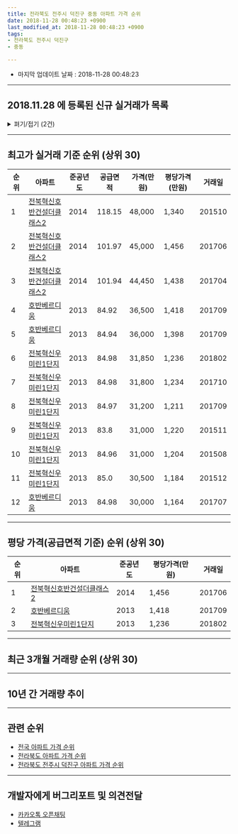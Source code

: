 ```yaml
---
title: 전라북도 전주시 덕진구 중동 아파트 가격 순위
date: 2018-11-28 00:48:23 +0900
last_modified_at: 2018-11-28 00:48:23 +0900
tags:
- 전라북도 전주시 덕진구
- 중동

---
```


* 마지막 업데이트 날짜 : 2018-11-28 00:48:23

---

## 2018.11.28 에 등록된 신규 실거래가 목록

<details>
<summary>펴기/접기 (2건)</summary>
<div markdown="1">

|아파트|준공년도|공급면적|가격(만원)|평당가격(만원)|거래일|
|---|---|---|---|---|---|
|[전북혁신호반건설더클래스2](https://search.naver.com/search.naver?query=%EC%A0%84%EB%9D%BC%EB%B6%81%EB%8F%84+%EC%A0%84%EC%A3%BC%EC%8B%9C+%EB%8D%95%EC%A7%84%EA%B5%AC+%EC%A4%91%EB%8F%99+%EC%A0%84%EB%B6%81%ED%98%81%EC%8B%A0%ED%98%B8%EB%B0%98%EA%B1%B4%EC%84%A4%EB%8D%94%ED%81%B4%EB%9E%98%EC%8A%A42)|2014|101.97|36,600|1,184|<span style="color:red">201811</span>|
|[전북혁신우미린1단지](https://search.naver.com/search.naver?query=%EC%A0%84%EB%9D%BC%EB%B6%81%EB%8F%84+%EC%A0%84%EC%A3%BC%EC%8B%9C+%EB%8D%95%EC%A7%84%EA%B5%AC+%EC%A4%91%EB%8F%99+%EC%A0%84%EB%B6%81%ED%98%81%EC%8B%A0%EC%9A%B0%EB%AF%B8%EB%A6%B01%EB%8B%A8%EC%A7%80)|2013|83.8|27,500|1,082|<span style="color:red">201810</span>|


</div>
</details>

---

## 최고가 실거래 기준 순위 (상위 30)


|순위|아파트|준공년도|공급면적|가격(만원)|평당가격(만원)|거래일|
|---|---|---|---|---|---|---|
|1|[전북혁신호반건설더클래스2](https://search.naver.com/search.naver?query=%EC%A0%84%EB%9D%BC%EB%B6%81%EB%8F%84+%EC%A0%84%EC%A3%BC%EC%8B%9C+%EB%8D%95%EC%A7%84%EA%B5%AC+%EC%A4%91%EB%8F%99+%EC%A0%84%EB%B6%81%ED%98%81%EC%8B%A0%ED%98%B8%EB%B0%98%EA%B1%B4%EC%84%A4%EB%8D%94%ED%81%B4%EB%9E%98%EC%8A%A42)|2014|118.15|48,000|1,340|201510|
|2|[전북혁신호반건설더클래스2](https://search.naver.com/search.naver?query=%EC%A0%84%EB%9D%BC%EB%B6%81%EB%8F%84+%EC%A0%84%EC%A3%BC%EC%8B%9C+%EB%8D%95%EC%A7%84%EA%B5%AC+%EC%A4%91%EB%8F%99+%EC%A0%84%EB%B6%81%ED%98%81%EC%8B%A0%ED%98%B8%EB%B0%98%EA%B1%B4%EC%84%A4%EB%8D%94%ED%81%B4%EB%9E%98%EC%8A%A42)|2014|101.97|45,000|1,456|201706|
|3|[전북혁신호반건설더클래스2](https://search.naver.com/search.naver?query=%EC%A0%84%EB%9D%BC%EB%B6%81%EB%8F%84+%EC%A0%84%EC%A3%BC%EC%8B%9C+%EB%8D%95%EC%A7%84%EA%B5%AC+%EC%A4%91%EB%8F%99+%EC%A0%84%EB%B6%81%ED%98%81%EC%8B%A0%ED%98%B8%EB%B0%98%EA%B1%B4%EC%84%A4%EB%8D%94%ED%81%B4%EB%9E%98%EC%8A%A42)|2014|101.94|44,450|1,438|201704|
|4|[호반베르디움](https://search.naver.com/search.naver?query=%EC%A0%84%EB%9D%BC%EB%B6%81%EB%8F%84+%EC%A0%84%EC%A3%BC%EC%8B%9C+%EB%8D%95%EC%A7%84%EA%B5%AC+%EC%A4%91%EB%8F%99+%ED%98%B8%EB%B0%98%EB%B2%A0%EB%A5%B4%EB%94%94%EC%9B%80)|2013|84.92|36,500|1,418|201709|
|5|[호반베르디움](https://search.naver.com/search.naver?query=%EC%A0%84%EB%9D%BC%EB%B6%81%EB%8F%84+%EC%A0%84%EC%A3%BC%EC%8B%9C+%EB%8D%95%EC%A7%84%EA%B5%AC+%EC%A4%91%EB%8F%99+%ED%98%B8%EB%B0%98%EB%B2%A0%EB%A5%B4%EB%94%94%EC%9B%80)|2013|84.94|36,000|1,398|201709|
|6|[전북혁신우미린1단지](https://search.naver.com/search.naver?query=%EC%A0%84%EB%9D%BC%EB%B6%81%EB%8F%84+%EC%A0%84%EC%A3%BC%EC%8B%9C+%EB%8D%95%EC%A7%84%EA%B5%AC+%EC%A4%91%EB%8F%99+%EC%A0%84%EB%B6%81%ED%98%81%EC%8B%A0%EC%9A%B0%EB%AF%B8%EB%A6%B01%EB%8B%A8%EC%A7%80)|2013|84.98|31,850|1,236|201802|
|7|[전북혁신우미린1단지](https://search.naver.com/search.naver?query=%EC%A0%84%EB%9D%BC%EB%B6%81%EB%8F%84+%EC%A0%84%EC%A3%BC%EC%8B%9C+%EB%8D%95%EC%A7%84%EA%B5%AC+%EC%A4%91%EB%8F%99+%EC%A0%84%EB%B6%81%ED%98%81%EC%8B%A0%EC%9A%B0%EB%AF%B8%EB%A6%B01%EB%8B%A8%EC%A7%80)|2013|84.98|31,800|1,234|201710|
|8|[전북혁신우미린1단지](https://search.naver.com/search.naver?query=%EC%A0%84%EB%9D%BC%EB%B6%81%EB%8F%84+%EC%A0%84%EC%A3%BC%EC%8B%9C+%EB%8D%95%EC%A7%84%EA%B5%AC+%EC%A4%91%EB%8F%99+%EC%A0%84%EB%B6%81%ED%98%81%EC%8B%A0%EC%9A%B0%EB%AF%B8%EB%A6%B01%EB%8B%A8%EC%A7%80)|2013|84.97|31,200|1,211|201709|
|9|[전북혁신우미린1단지](https://search.naver.com/search.naver?query=%EC%A0%84%EB%9D%BC%EB%B6%81%EB%8F%84+%EC%A0%84%EC%A3%BC%EC%8B%9C+%EB%8D%95%EC%A7%84%EA%B5%AC+%EC%A4%91%EB%8F%99+%EC%A0%84%EB%B6%81%ED%98%81%EC%8B%A0%EC%9A%B0%EB%AF%B8%EB%A6%B01%EB%8B%A8%EC%A7%80)|2013|83.8|31,000|1,220|201511|
|10|[전북혁신우미린1단지](https://search.naver.com/search.naver?query=%EC%A0%84%EB%9D%BC%EB%B6%81%EB%8F%84+%EC%A0%84%EC%A3%BC%EC%8B%9C+%EB%8D%95%EC%A7%84%EA%B5%AC+%EC%A4%91%EB%8F%99+%EC%A0%84%EB%B6%81%ED%98%81%EC%8B%A0%EC%9A%B0%EB%AF%B8%EB%A6%B01%EB%8B%A8%EC%A7%80)|2013|84.96|31,000|1,204|201508|
|11|[전북혁신우미린1단지](https://search.naver.com/search.naver?query=%EC%A0%84%EB%9D%BC%EB%B6%81%EB%8F%84+%EC%A0%84%EC%A3%BC%EC%8B%9C+%EB%8D%95%EC%A7%84%EA%B5%AC+%EC%A4%91%EB%8F%99+%EC%A0%84%EB%B6%81%ED%98%81%EC%8B%A0%EC%9A%B0%EB%AF%B8%EB%A6%B01%EB%8B%A8%EC%A7%80)|2013|85.0|30,500|1,184|201512|
|12|[호반베르디움](https://search.naver.com/search.naver?query=%EC%A0%84%EB%9D%BC%EB%B6%81%EB%8F%84+%EC%A0%84%EC%A3%BC%EC%8B%9C+%EB%8D%95%EC%A7%84%EA%B5%AC+%EC%A4%91%EB%8F%99+%ED%98%B8%EB%B0%98%EB%B2%A0%EB%A5%B4%EB%94%94%EC%9B%80)|2013|84.98|30,000|1,164|201707|


---

## 평당 가격(공급면적 기준) 순위 (상위 30)


|순위|아파트|준공년도|평당가격(만원)|거래일|
|---|---|---|---|---|
|1|[전북혁신호반건설더클래스2](https://search.naver.com/search.naver?query=%EC%A0%84%EB%9D%BC%EB%B6%81%EB%8F%84+%EC%A0%84%EC%A3%BC%EC%8B%9C+%EB%8D%95%EC%A7%84%EA%B5%AC+%EC%A4%91%EB%8F%99+%EC%A0%84%EB%B6%81%ED%98%81%EC%8B%A0%ED%98%B8%EB%B0%98%EA%B1%B4%EC%84%A4%EB%8D%94%ED%81%B4%EB%9E%98%EC%8A%A42)|2014|1,456|201706|
|2|[호반베르디움](https://search.naver.com/search.naver?query=%EC%A0%84%EB%9D%BC%EB%B6%81%EB%8F%84+%EC%A0%84%EC%A3%BC%EC%8B%9C+%EB%8D%95%EC%A7%84%EA%B5%AC+%EC%A4%91%EB%8F%99+%ED%98%B8%EB%B0%98%EB%B2%A0%EB%A5%B4%EB%94%94%EC%9B%80)|2013|1,418|201709|
|3|[전북혁신우미린1단지](https://search.naver.com/search.naver?query=%EC%A0%84%EB%9D%BC%EB%B6%81%EB%8F%84+%EC%A0%84%EC%A3%BC%EC%8B%9C+%EB%8D%95%EC%A7%84%EA%B5%AC+%EC%A4%91%EB%8F%99+%EC%A0%84%EB%B6%81%ED%98%81%EC%8B%A0%EC%9A%B0%EB%AF%B8%EB%A6%B01%EB%8B%A8%EC%A7%80)|2013|1,236|201802|


---

## 최근 3개월 거래량 순위 (상위 30)


<div style="width:100%;">
    <canvas id="deal_count_ranking" height="250"></canvas>
</div>


<script>
new Chart(document.getElementById("deal_count_ranking"), {
    type: 'horizontalBar',
    data: {
        labels: ['호반베르디움', '전북혁신우미린1단지', '전북혁신호반건설더클래스2'],
        datasets: [{
            label: '실거래 수',
            data: [13, 10, 10],
            borderColor: "rgba(255, 0, 128, 1)",
            backgroundColor: "rgba(255, 0, 128, 0.5)",
            fill: false,
        }]
    },
    options: {
        responsive: true,
        title: {
            display: true,
            text: '최근 3개월 거래량 순위'
        },
        tooltips: {
            mode: 'index',
            intersect: false,
            callbacks: {
                title: function(tooltipItems, data) {
                    return "실거래 수:";
                },
                label: function(tooltipItem, data) {
                    return data.labels[tooltipItem.index] + ": " + tooltipItem.xLabel;
                }
            }
        },
        hover: {
            mode: 'nearest',
            intersect: true
        },
        scales: {
            xAxes: [{
                display: true,
                scaleLabel: {
                    display: true,
                    labelString: '실거래 수'
                },
                ticks: {
                    suggestedMin: 0,
                }
            }],
            yAxes: [{
                display: true,
                ticks: {
                    autoSkip: false,
                    callback: function(value, index, values) {
                        if (value.length > 15)
                            return value.substr(0, 13) + "...";
                        else
                            return value;
                    }
                },
                scaleLabel: {
                    display: false,
                }
            }]
        }
    }
});

</script>


---

## 10년 간 거래량 추이


<div style="width:100%;">
    <canvas id="deal_progress" height="250"></canvas>
</div>

<script>
new Chart(document.getElementById("deal_progress"), {
    type: 'line',
    data: {
        labels: ['200811','200812','200901','200902','200903','200904','200905','200906','200907','200908','200909','200910','200911','200912','201001','201002','201003','201004','201005','201006','201007','201008','201009','201010','201011','201012','201101','201102','201103','201104','201105','201106','201107','201108','201109','201110','201111','201112','201201','201202','201203','201204','201205','201206','201207','201208','201209','201210','201211','201212','201301','201302','201303','201304','201305','201306','201307','201308','201309','201310','201311','201312','201401','201402','201403','201404','201405','201406','201407','201408','201409','201410','201411','201412','201501','201502','201503','201504','201505','201506','201507','201508','201509','201510','201511','201512','201601','201602','201603','201604','201605','201606','201607','201608','201609','201610','201611','201612','201701','201702','201703','201704','201705','201706','201707','201708','201709','201710','201711','201712','201801','201802','201803','201804','201805','201806','201807','201808','201809','201810','201811'],
        datasets: [{
            label: '실거래 수',
            pointRadius: 1,
            data: [0, 0, 0, 0, 0, 0, 0, 0, 0, 0, 0, 0, 0, 0, 0, 0, 0, 0, 0, 0, 0, 0, 0, 0, 0, 0, 0, 0, 0, 0, 0, 0, 0, 0, 0, 0, 0, 0, 0, 0, 0, 0, 0, 0, 0, 0, 0, 0, 0, 0, 0, 0, 0, 0, 0, 0, 0, 0, 0, 0, 0, 1, 4, 1, 3, 2, 1, 1, 4, 1, 2, 4, 3, 3, 7, 4, 1, 4, 2, 4, 0, 2, 1, 3, 7, 7, 9, 6, 9, 13, 9, 5, 5, 13, 6, 14, 9, 15, 22, 14, 25, 10, 12, 13, 11, 16, 12, 10, 20, 17, 13, 10, 5, 10, 9, 15, 16, 10, 15, 13, 5],
            borderColor: "rgba(255, 201, 14, 1)",
            backgroundColor: "rgba(255, 201, 14, 0.5)",
            fill: true,
        }]
    },
    options: {
        responsive: true,
        title: {
            display: true,
            text: '10년간 거래량 추이'
        },
        tooltips: {
            mode: 'index',
            intersect: false,
        },
        hover: {
            mode: 'nearest',
            intersect: true
        },
        scales: {
            xAxes: [{
                display: true,
                scaleLabel: {
                    display: true,
                    labelString: '년/월'
                }
            }],
            yAxes: [{
                display: true,
                ticks: {
                    suggestedMin: 0,
                },
                scaleLabel: {
                    display: true,
                    labelString: '실거래 수'
                }
            }]
        }
    }
});

</script>


---

## 관련 순위

- [전국 아파트 가격 순위](https://inasie.github.io/apt-ranking/전국)
- [전라북도 아파트 가격 순위](https://inasie.github.io/apt-ranking/전라북도)
- [전라북도 전주시 덕진구 아파트 가격 순위](https://inasie.github.io/apt-ranking/전라북도-전주시-덕진구)


---

## 개발자에게 버그리포트 및 의견전달

- [카카오톡 오픈채팅](https://open.kakao.com/o/gLJUAP4)
- [텔레그램](https://t.me/inasie)

